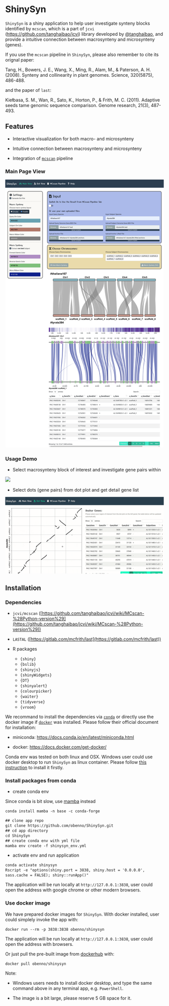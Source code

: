 # ShinySyn

`ShinySyn` is a shiny application to help user investigate synteny blocks identified by `mcscan`,
which is a part of `jcvi` (https://github.com/tanghaibao/jcvi) library 
developed by [@tanghaibao](https://github.com/tanghaibao),
and provide a intuitive connection between macrosynteny and microsynteny (genes).

If you use the `mcscan` pipeline in `ShinySyn`, please also remember to cite its orignal paper:

Tang, H., Bowers, J. E., Wang, X., Ming, R., Alam, M., & Paterson, A. H. (2008). Synteny and collinearity in plant genomes. Science, 320(5875), 486-488.

and the paper of `last`:

Kiełbasa, S. M., Wan, R., Sato, K., Horton, P., & Frith, M. C. (2011). Adaptive seeds tame genomic sequence comparison. Genome research, 21(3), 487-493.


## Features

- Interactive visualization for both macro- and microsynteny

- Intuitive connection between macrosynteny and microsynteny

- Integration of [`mcscan`](https://github.com/tanghaibao/jcvi/wiki/MCscan-%28Python-version%29) pipeline

### Main Page View

![](/www/images/ShinySyn_main_view.png)

### Usage Demo

- Select macrosynteny block of interest and investigate gene pairs within

![](/www/images/main_view.gif)

- Select dots (gene pairs) from dot plot and get detail gene list

![](/www/images/dot_plot.gif)

## Installation

### Dependencies

- `jcvi/mcscan` ([https://github.com/tanghaibao/jcvi/wiki/MCscan-%28Python-version%29](https://github.com/tanghaibao/jcvi/wiki/MCscan-%28Python-version%29))

- `LASTAL` ([https://gitlab.com/mcfrith/last](https://gitlab.com/mcfrith/last))

- R packages
  - `{shiny}`
  - `{bslib}`
  - `{shinyjs}`
  - `{shinyWidgets}`
  - `{DT}`
  - `{shinyalert}`
  - `{colourpicker}`
  - `{waiter}`
  - `{tidyverse}`
  - `{vroom}`

We recommand to install the dependencies via [`conda`](https://docs.conda.io/en/latest/) 
or directly use the docker image if [`docker`](https://docs.docker.com/) was installed. 
Please follow their official document for installation:

- miniconda: https://docs.conda.io/en/latest/miniconda.html

- docker: https://docs.docker.com/get-docker/

Conda env was tested on both linux and OSX. Windows user could use docker desktop to 
run `ShinySyn` as linux container. Please follow [this instruction](https://hub.docker.com/editions/community/docker-ce-desktop-windows) to
install it firstly.

### Install packages from conda

- create conda env

Since conda is bit slow, use [mamba](https://mamba.readthedocs.io/en/latest/index.html) instead

```
conda install mamba -n base -c conda-forge
```

```
## clone app repo
git clone https://github.com/obenno/ShinySyn.git
## cd app directory
cd ShinySyn
## create conda env with yml file
mamba env create -f shinysyn_env.yml
```

- activate env and run application

```
conda activate shinysyn
Rscript -e "options(shiny.port = 3838, shiny.host = '0.0.0.0', sass.cache = FALSE); shiny::runApp()"
```

The application will be run locally at `http://127.0.0.1:3838`,
user could open the address with google chrome or other modern browsers.

### Use docker image

We have prepared docker images for `ShinySyn`. With docker installed, user could simplely invoke
the app with:

```
docker run --rm -p 3838:3838 obenno/shinysyn
```

The application will be run locally at `http://127.0.0.1:3838`, user could open
the address with browsers.

Or just pull the pre-built image from [dockerhub](https://hub.docker.com/) with:

```
docker pull obenno/shinysyn
```

Note: 

- Windows users needs to install docker desktop, and type the same command
above in any terminal app, e.g. `PowerShell`.

- The image is a bit large, please reserve 5 GB space for it.
